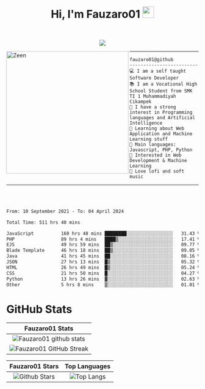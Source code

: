 <h1 align="center">
Hi, I'm Fauzaro01
  <img src="https://media.giphy.com/media/hvRJCLFzcasrR4ia7z/giphy.gif" width="30"></h1>
<br/>

<p align="center">
  <a href="https://github.com/DenverCoder1/readme-typing-svg">
    <img src="https://readme-typing-svg.herokuapp.com?lines=Chill%20and%20Coding;Full+Stack+Web+Developer;Student;Software%20Develover;Always%20learning%20new%20things&center=true&width=380&height=45"></a>
</p>

<img align="left" src="https://media.tenor.com/LNrMsLTFICEAAAAi/elysia.gif" alt="Zeen" width="320" height="320" />
<hr>

```
fauzaro01@github
-------------------------
💻 I am a self taught Software Developer
📚 I am a Vocational High School Student from SMK TI 1 Muhammadiyah Cikampek
📝 I have a strong interest in Programming languages and Artificial Intelligence
🌱 Learning about Web Application and Machine Learning stuff
🌟 Main languages: Javascript, PHP, Python
🚩 Interested in Web Development & Machine Learning
🎵 Love lofi and soft music 
```

<hr>
<br>
<br>
<div align="left">
<!--START_SECTION:waka-->

```txt
From: 10 September 2021 - To: 04 April 2024

Total Time: 511 hrs 40 mins

JavaScript          160 hrs 48 mins ████████░░░░░░░░░░░░░░░░░   31.43 %
PHP                 89 hrs 4 mins   ████▒░░░░░░░░░░░░░░░░░░░░   17.41 %
EJS                 49 hrs 59 mins  ██▒░░░░░░░░░░░░░░░░░░░░░░   09.77 %
Blade Template      46 hrs 18 mins  ██▒░░░░░░░░░░░░░░░░░░░░░░   09.05 %
Java                41 hrs 45 mins  ██░░░░░░░░░░░░░░░░░░░░░░░   08.16 %
JSON                27 hrs 13 mins  █▒░░░░░░░░░░░░░░░░░░░░░░░   05.32 %
HTML                26 hrs 49 mins  █▒░░░░░░░░░░░░░░░░░░░░░░░   05.24 %
CSS                 21 hrs 50 mins  █░░░░░░░░░░░░░░░░░░░░░░░░   04.27 %
Python              13 hrs 26 mins  ▓░░░░░░░░░░░░░░░░░░░░░░░░   02.63 %
Other               5 hrs 8 mins    ▒░░░░░░░░░░░░░░░░░░░░░░░░   01.01 %
```

<!--END_SECTION:waka-->
</div>

# GitHub Stats

|                                                            Fauzaro01 Stats                                                            |
| :--------------------------------------------------------------------------------------------------------------------------------------------: |
|        ![Fauzaro01 github stats](https://github-readme-stats.vercel.app/api?username=Fauzaro01&show_icons=true&theme=algolia)        |
|              ![Fauzaro01 GitHub Streak](https://github-readme-streak-stats.herokuapp.com/?user=Fauzaro01&theme=algolia)              |

|                                                                                              Fauzaro01 Stars                                                                                              |                                                           Top Languages                                                           |
| :----------------------------------------------------------------------------------------------------------------------------------------------------------------------------------------------------------------: | :-------------------------------------------------------------------------------------------------------------------------------: |
| ![Github Stars](https://github-readme-stats.vercel.app/api?username=Fauzaro01&show_icons=true&locale=en&count_private=true&hide_rank=true&custom_title=My%20GitHub%20Stats&disable_animations=true&theme=algolia) | ![Top Langs](https://github-readme-stats.vercel.app/api/top-langs/?username=Fauzaro01&langs_count=8&theme=algolia&layout=compact) |

